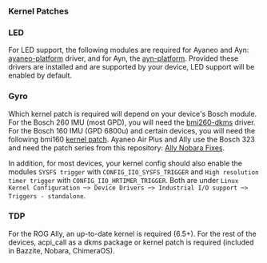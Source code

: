 ### Kernel Patches
### LED
For LED support, the following modules are required for Ayaneo and Ayn: 
[ayaneo-platform](https://github.com/ShadowBlip/ayaneo-platform)
driver, and for Ayn, the [ayn-platform](https://github.com/ShadowBlip/ayn-platform).
Provided these drivers are installed and are supported by your device,
LED support will be enabled by default.

### Gyro
Which kernel patch is required will depend on your device's Bosch module.
For the Bosch 260 IMU (most GPD), you will need the 
[bmi260-dkms](https://github.com/hhd-dev/bmi260) driver.
For the Bosch 160 IMU (GPD 6800u) and certain devices, you will need the following bmi160
[kernel patch](https://github.com/pastaq/bmi160-aya-neo/blob/main/bmi160_ayaneo.patch).
Ayaneo Air Plus and Ally use the Bosch 323 and need the patch series from
this repository: [Ally Nobara Fixes](https://github.com/jlobue10/ALLY_Nobara_fixes). 

In addition, for most devices, your kernel config should also 
enable the modules `SYSFS trigger` with `CONFIG_IIO_SYSFS_TRIGGER` and
`High resolution timer trigger` with `CONFIG_IIO_HRTIMER_TRIGGER`.
Both are under `Linux Kernel Configuration ─> Device Drivers ─> Industrial I/O support ─> Triggers - standalone`.

### TDP
For the ROG Ally, an up-to-date kernel is required (6.5+).
For the rest of the devices, acpi_call as a dkms package or kernel patch is
required (included in Bazzite, Nobara, ChimeraOS).